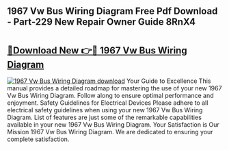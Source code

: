 ## 1967 Vw Bus Wiring Diagram Free Pdf Download - Part-229 New Repair Owner Guide 8RnX4

# <h2><a href="http://dfs8edj.blite.top/?on=1967+Vw+Bus+Wiring+Diagram">🔗Download New 👉🔴 1967 Vw Bus Wiring Diagram</a></h2>

[![1967 Vw Bus Wiring Diagram download](https://i.imgur.com/lujVjoI.png)](http://dfs8edj.blite.top/?on=1967+Vw+Bus+Wiring+Diagram)
Your Guide to Excellence This manual provides a detailed roadmap for mastering the use of your new 1967 Vw Bus Wiring Diagram. Follow along to ensure optimal performance and enjoyment. Safety Guidelines for Electrical Devices Please adhere to all electrical safety guidelines when using your new 1967 Vw Bus Wiring Diagram. List of features are just some of the remarkable capabilities available in your new 1967 Vw Bus Wiring Diagram. Your Satisfaction is Our Mission 1967 Vw Bus Wiring Diagram. We are dedicated to ensuring your complete satisfaction.
